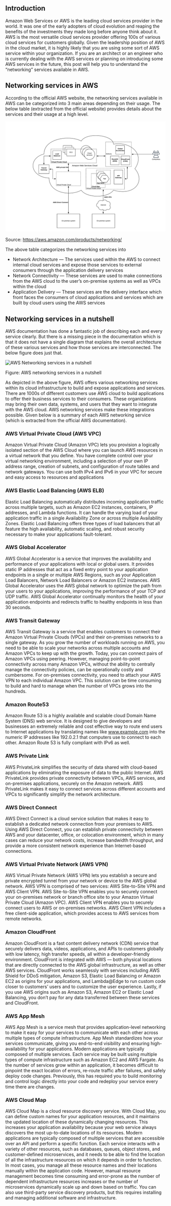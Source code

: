 ## Introduction
Amazon Web Services or AWS is the leading cloud services provider in the world. It was one of the early adopters of cloud evolution and reaping the benefits of the investments they made long before anyone think about it. AWS is the most versatile cloud services provider offering 100s of various cloud services for customers globally. Given the leadership position of AWS in the cloud market, it is highly likely that you are using some sort of AWS service within your organization. If you are an architect or an engineer who is currently dealing with the AWS services or planning on introducing some AWS services in the future, this post will help you to understand the “networking” services available in AWS.

## Networking services in AWS
According to the official AWS website, the networking services available in AWS can be categorized into 3 main areas depending on their usage. The below table (extracted from the official website) provides details about the services and their usage at a high level.

![AWS Networking services](images/AWS-Networking-in-a-nutshell.png)

Source: https://aws.amazon.com/products/networking/

The above table categorizes the networking services into

- Network Architecture — The services used within the AWS to connect internal cloud services and expose those services to external consumers through the application delivery services
- Network Connectivity — These services are used to make connections from the AWS cloud to the user’s on-premise systems as well as VPCs within the cloud
- Application Delivery — These services are the delivery interface which front faces the consumers of cloud applications and services which are built by cloud users using the AWS services

## Networking services in a nutshell
AWS documentation has done a fantastic job of describing each and every service clearly. But there is a missing piece in the documentation which is that it does not have a single diagram that explains the overall architecture of these various services and how those services are interconnected. The below figure does just that.

![AWS Networking services in a nutshell](images/Azure-Networking-in-a-Nutshell.png)

Figure: AWS networking services in a nutshell

As depicted in the above figure, AWS offers various networking services within its cloud infrastructure to build and expose applications and services. There are 1000s of different customers use AWS cloud to build applications to offer their business services to their consumers. These organizations may bring their own data, systems, and users that they want to integrate with the AWS cloud. AWS networking services make these integrations possible.
Given below is a summary of each AWS networking service (which is extracted from the official AWS documentation).

### AWS Virtual Private Cloud (AWS VPC)
Amazon Virtual Private Cloud (Amazon VPC) lets you provision a logically isolated section of the AWS Cloud where you can launch AWS resources in a virtual network that you define. You have complete control over your virtual networking environment, including a selection of your own IP address range, creation of subnets, and configuration of route tables and network gateways. You can use both IPv4 and IPv6 in your VPC for secure and easy access to resources and applications

### AWS Elastic Load Balancing (AWS ELB)
Elastic Load Balancing automatically distributes incoming application traffic across multiple targets, such as Amazon EC2 instances, containers, IP addresses, and Lambda functions. It can handle the varying load of your application traffic in a single Availability Zone or across multiple Availability Zones. Elastic Load Balancing offers three types of load balancers that all feature the high availability, automatic scaling, and robust security necessary to make your applications fault-tolerant.

### AWS Global Accelerator
AWS Global Accelerator is a service that improves the availability and performance of your applications with local or global users. It provides static IP addresses that act as a fixed entry point to your application endpoints in a single or multiple AWS Regions, such as your Application Load Balancers, Network Load Balancers or Amazon EC2 instances.
AWS Global Accelerator uses the AWS global network to optimize the path from your users to your applications, improving the performance of your TCP and UDP traffic. AWS Global Accelerator continually monitors the health of your application endpoints and redirects traffic to healthy endpoints in less than 30 seconds.

### AWS Transit Gateway
AWS Transit Gateway is a service that enables customers to connect their Amazon Virtual Private Clouds (VPCs) and their on-premises networks to a single gateway. As you grow the number of workloads running on AWS, you need to be able to scale your networks across multiple accounts and Amazon VPCs to keep up with the growth. Today, you can connect pairs of Amazon VPCs using peering. However, managing point-to-point connectivity across many Amazon VPCs, without the ability to centrally manage the connectivity policies, can be operationally costly and cumbersome. For on-premises connectivity, you need to attach your AWS VPN to each individual Amazon VPC. This solution can be time consuming to build and hard to manage when the number of VPCs grows into the hundreds.

### Amazon Route53
Amazon Route 53 is a highly available and scalable cloud Domain Name System (DNS) web service. It is designed to give developers and businesses an extremely reliable and cost effective way to route end users to Internet applications by translating names like www.example.com into the numeric IP addresses like 192.0.2.1 that computers use to connect to each other. Amazon Route 53 is fully compliant with IPv6 as well.

### AWS Private Link
AWS PrivateLink simplifies the security of data shared with cloud-based applications by eliminating the exposure of data to the public Internet. AWS PrivateLink provides private connectivity between VPCs, AWS services, and on-premises applications, securely on the Amazon network. AWS PrivateLink makes it easy to connect services across different accounts and VPCs to significantly simplify the network architecture.

### AWS Direct Connect
AWS Direct Connect is a cloud service solution that makes it easy to establish a dedicated network connection from your premises to AWS. Using AWS Direct Connect, you can establish private connectivity between AWS and your datacenter, office, or colocation environment, which in many cases can reduce your network costs, increase bandwidth throughput, and provide a more consistent network experience than Internet-based connections.

### AWS Virtual Private Network (AWS VPN)
AWS Virtual Private Network (AWS VPN) lets you establish a secure and private encrypted tunnel from your network or device to the AWS global network. AWS VPN is comprised of two services: AWS Site-to-Site VPN and AWS Client VPN.
AWS Site-to-Site VPN enables you to securely connect your on-premises network or branch office site to your Amazon Virtual Private Cloud (Amazon VPC). AWS Client VPN enables you to securely connect users to AWS or on-premises networks. AWS Client VPN includes a free client-side application, which provides access to AWS services from remote networks.

### Amazon CloudFront
Amazon CloudFront is a fast content delivery network (CDN) service that securely delivers data, videos, applications, and APIs to customers globally with low latency, high transfer speeds, all within a developer-friendly environment. CloudFront is integrated with AWS — both physical locations that are directly connected to the AWS global infrastructure, as well as other AWS services. CloudFront works seamlessly with services including AWS Shield for DDoS mitigation, Amazon S3, Elastic Load Balancing or Amazon EC2 as origins for your applications, and Lambda@Edge to run custom code closer to customers’ users and to customize the user experience. Lastly, if you use AWS origins such as Amazon S3, Amazon EC2 or Elastic Load Balancing, you don’t pay for any data transferred between these services and CloudFront.

### AWS App Mesh
AWS App Mesh is a service mesh that provides application-level networking to make it easy for your services to communicate with each other across multiple types of compute infrastructure. App Mesh standardizes how your services communicate, giving you end-to-end visibility and ensuring high-availability for your applications.
Modern applications are typically composed of multiple services. Each service may be built using multiple types of compute infrastructure such as Amazon EC2 and AWS Fargate. As the number of services grow within an application, it becomes difficult to pinpoint the exact location of errors, re-route traffic after failures, and safely deploy code changes. Previously, this has required you to build monitoring and control logic directly into your code and redeploy your service every time there are changes.

### AWS Cloud Map
AWS Cloud Map is a cloud resource discovery service. With Cloud Map, you can define custom names for your application resources, and it maintains the updated location of these dynamically changing resources. This increases your application availability because your web service always discovers the most up-to-date locations of its resources.
Modern applications are typically composed of multiple services that are accessible over an API and perform a specific function. Each service interacts with a variety of other resources, such as databases, queues, object stores, and customer-defined microservices, and it needs to be able to find the location of all the infrastructure resources on which it depends in order to function. In most cases, you manage all these resource names and their locations manually within the application code. However, manual resource management becomes time consuming and error-prone as the number of dependent infrastructure resources increases or the number of microservices dynamically scale up and down based on traffic. You can also use third-party service discovery products, but this requires installing and managing additional software and infrastructure.

